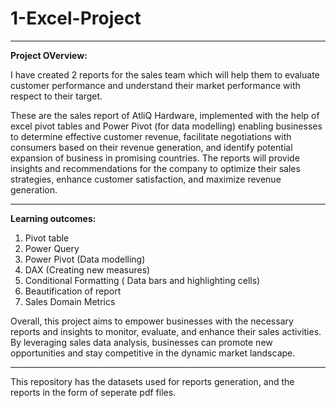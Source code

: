 # 1-Excel-Project
___________________________________________________________________________________________________________________________________________________________________
**Project OVerview:**

I have created 2 reports for the sales team which will help them to evaluate customer performance and understand their market performance with respect to their target.

These are the sales report of AtliQ Hardware, implemented with the help of excel pivot tables and Power Pivot (for data modelling) enabling businesses to determine effective customer revenue, facilitate negotiations with consumers based on their revenue generation, and identify potential expansion of business in promising countries. The reports will provide insights and recommendations for the company to optimize their sales strategies, enhance customer satisfaction, and maximize revenue generation.
___________________________________________________________________________________________________________________________________________________________________
**Learning outcomes:**

1. Pivot table
2. Power Query
3. Power Pivot (Data modelling)
4. DAX (Creating new measures)
5. Conditional Formatting ( Data bars and highlighting cells)
6. Beautification of report
7. Sales Domain Metrics

Overall, this project aims to empower businesses with the necessary reports and insights to monitor, evaluate, and enhance their sales activities. By leveraging sales data analysis, businesses can promote new opportunities and stay competitive in the dynamic market landscape.

___________________________________________________________________________________________________________________________________________________________________

This repository has the datasets used for reports generation, and the reports in the form of seperate pdf files.

